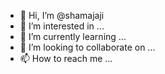 - 👋 Hi, I’m @shamajaji
- 👀 I’m interested in ...
- 🌱 I’m currently learning ...
- 💞️ I’m looking to collaborate on ...
- 📫 How to reach me ...

<!---
shamajaji/shamajaji is a ✨ special ✨ repository because its `README.md` (this file) appears on your GitHub profile.
You can click the Preview link to take a look at your changes.
--->
